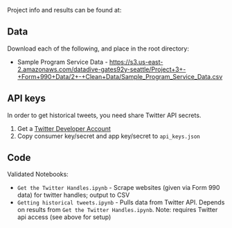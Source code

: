 Project info and results can be found at:


## Data

Download each of the following, and place in the root directory:

* Sample Program Service Data - https://s3.us-east-2.amazonaws.com/datadive-gates92y-seattle/Project+3+-+Form+990+Data/2+-+Clean+Data/Sample_Program_Service_Data.csv

## API keys

In order to get historical tweets, you need share Twitter API secrets.

1. Get a [Twitter Developer Account](https://developer.twitter.com/en/application/)
2. Copy consumer key/secret and app key/secret to `api_keys.json`


## Code

Validated Notebooks:

* `Get the Twitter Handles.ipynb` - Scrape websites (given via Form 990 data) for twitter handles; output to CSV
* `Getting historical tweets.ipynb` - Pulls data from Twitter API. Depends on results from `Get the Twitter Handles.ipynb`. Note: requires Twitter api access (see above for setup)
